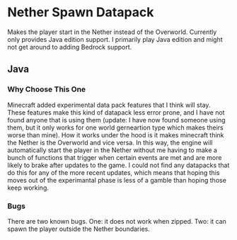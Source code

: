 # Nether Spawn Datapack
Makes the player start in the Nether instead of the Overworld. Currently only provides Java edition support. I primarily play Java edition and might not get around to adding Bedrock support.
## Java
### Why Choose This One
Minecraft added experimental data pack features that I think will stay. These features make this kind of datapack less error prone, and I have not found anyone that is using them (update: I have now found someone using them, but it only works for one world gerneartion type which makes theirs worse than mine). How it works under the hood is it makes minecraft think the Nether is the Overworld and vice versa. In this way, the engine will automatically start the player in the Nether without me having to make a bunch of functions that trigger when certain events are met and are more likely to brake after updates to the game. I could not find any datapacks that do this for any of the more recent updates, which means that hoping this moves out of the experimantal phase is less of a gamble than hoping those keep working.
### Bugs
There are two known bugs. One: it does not work when zipped. Two: it can spawn the player outside the Nether boundaries.
